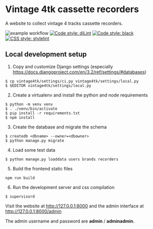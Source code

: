 # Vintage 4tk cassette recorders

A website to collect vintage 4 tracks cassette recorders.

![example workflow](https://github.com/linux-audio-italia/vintage4tk/actions/workflows/CI.yml/badge.svg)
[![Code style: djLint](https://img.shields.io/badge/html%20style-djLint-blue.svg)](https://github.com/Riverside-Healthcare/djlint)
[![Code style: black](https://img.shields.io/badge/python%20style-black-000000.svg)](https://github.com/psf/black)
[![CSS style: stylelint](https://img.shields.io/badge/css%20style-stylelint-yellowgreen)](https://stylelint.io/)

## Local development setup

1. Copy and customize Django settings (especially https://docs.djangoproject.com/en/3.2/ref/settings/#databases)

```
$ cp vintage4tk/settings/ci.py vintage4tk/settings/local.py
$ $EDITOR vintage4tk/settings/local.py
```

2. Create a virtualenv and install the python and node requirements

```
$ python -m venv venv
$ . ./venv/bin/activate
$ pip install -r requirements.txt
$ npm install
```

3. Create the database and migrate the schema

```
$ createdb <dbname> --owner=<dbowner>
$ python manage.py migrate
```

4. Load some test data

```
$ python manage.py loaddata users brands recorders
```

5. Build the frontend static files

```
npm run build
```

6. Run the development server and css compilation

```
$ supervisord
```

Visit the website at http://127.0.0.1:8000
and the admin interface at http://127.0.0.1:8000/admin

The admin username and password are **admin** / **adminadmin**.
